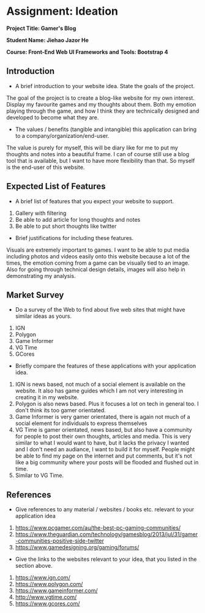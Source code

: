 # Assignment: Ideation


**Project Title: Gamer's Blog**

**Student Name: Jiehao Jazor He**

**Course: Front-End Web UI Frameworks and Tools: Bootstrap 4**

## Introduction

- A brief introduction to your website idea. State the goals of the project.

The goal of the project is to create a blog-like website for my own interest. Display my favourite games and my thoughts about them. Both my emotion playing through the game, and how I think they are technically designed and developed to become what they are.

- The values / benefits (tangible and intangible) this application can bring to a company/organization/end-user.

The value is purely for myself, this will be diary like for me to put my thoughts and notes into a beautiful frame. I can of course still use a blog tool that is available, but I want to have more flexibility than that. So myself is the end-user of this website.


## Expected List of Features

- A brief list of features that you expect your website to support.

1. Gallery with filtering
1. Be able to add article for long thoughts and notes
1. Be able to put short thoughts like twitter

- Brief justifications for including these features.

Visuals are extremely important to games. I want to be able to put media including photos and videos easily onto this website because a lot of the times, the emotion coming from a game can be visually tied to an image. Also for going through technical design details, images will also help in demonstrating my analysis.

## Market Survey

- Do a survey of the Web to find about five web sites that might have similar ideas as yours.

1. IGN
1. Polygon
1. Game Informer
1. VG Time
1. GCores

- Briefly compare the features of these applications with your application idea.

1. IGN is news based, not much of a social element is available on the website. It also has game guides which I am not very interesting in creating it in my website.
1. Polygon is also news based. Plus it focuses a lot on tech in general too. I don't think its too gamer orientated.
1. Game Informer is very gamer orientated, there is again not much of a social element for individuals to express themselves
1. VG Time is gamer orientated, news based, but also have a community for people to post their own thoughts, articles and media. This is very similar to what I would want to have, but it lacks the privacy I wanted and I don't need an audiance, I want to build it for myself. People might be able to find my page on the internet and put comments, but it's not like a big community where your posts will be flooded and flushed out in time.
1. Similar to VG Time.

## References

- Give references to any material / websites / books etc. relevant to your application idea

1. https://www.pcgamer.com/au/the-best-pc-gaming-communities/
1. https://www.theguardian.com/technology/gamesblog/2013/jul/31/gamer-communities-positive-side-twitter
1. https://www.gamedesigning.org/gaming/forums/

- Give the links to the websites relevant to your idea, that you listed in the section above.

1. https://www.ign.com/
1. https://www.polygon.com/
1. https://www.gameinformer.com/
1. http://www.vgtime.com/
1. https://www.gcores.com/
